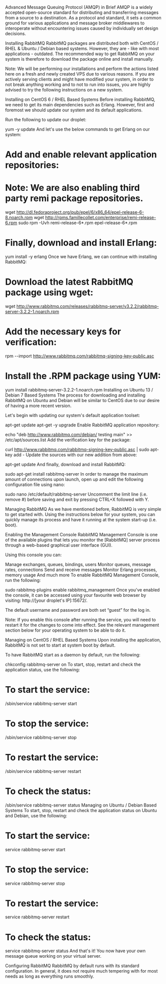 Advanced Message Queuing Protocol (AMQP) in Brief
AMQP is a widely accepted open-source standard for distributing and transferring messages from a source to a destination. As a protocol and standard, it sets a common ground for various applications and message broker middlewares to interoperate without encountering issues caused by individually set design decisions.

Installing RabbitMQ
RabbitMQ packages are distributed both with CentOS / RHEL & Ubuntu / Debian based systems. However, they are - like with most applications - outdated. The recommended way to get RabbitMQ on your system is therefore to download the package online and install manually.

Note: We will be performing our installations and perform the actions listed here on a fresh and newly created VPS due to various reasons. If you are actively serving clients and might have modified your system, in order to not break anything working and to not to run into issues, you are highly advised to try the following instructions on a new system.

Installing on CentOS 6 / RHEL Based Systems
Before installing RabbitMQ, we need to get its main dependencies such as Erlang. However, first and foremost we should update our system and its default applications.

Run the following to update our droplet:

yum -y update
And let's use the below commands to get Erlang on our system:

# Add and enable relevant application repositories:
# Note: We are also enabling third party remi package repositories.
wget http://dl.fedoraproject.org/pub/epel/6/x86_64/epel-release-6-8.noarch.rpm
wget http://rpms.famillecollet.com/enterprise/remi-release-6.rpm
sudo rpm -Uvh remi-release-6*.rpm epel-release-6*.rpm

# Finally, download and install Erlang:
yum install -y erlang
Once we have Erlang, we can continue with installing RabbitMQ:

# Download the latest RabbitMQ package using wget:
wget http://www.rabbitmq.com/releases/rabbitmq-server/v3.2.2/rabbitmq-server-3.2.2-1.noarch.rpm

# Add the necessary keys for verification:
rpm --import http://www.rabbitmq.com/rabbitmq-signing-key-public.asc

# Install the .RPM package using YUM:
yum install rabbitmq-server-3.2.2-1.noarch.rpm
Installing on Ubuntu 13 / Debian 7 Based Systems
The process for downloading and installing RabbitMQ on Ubuntu and Debian will be similar to CentOS due to our desire of having a more recent version.

Let's begin with updating our system's default application toolset:

apt-get    update 
apt-get -y upgrade
Enable RabbitMQ application repository:

echo "deb http://www.rabbitmq.com/debian/ testing main" >> /etc/apt/sources.list
Add the verification key for the package:

curl http://www.rabbitmq.com/rabbitmq-signing-key-public.asc | sudo apt-key add -
Update the sources with our new addition from above:

apt-get update
And finally, download and install RabbitMQ:

sudo apt-get install rabbitmq-server
In order to manage the maximum amount of connections upon launch, open up and edit the following configuration file using nano:

sudo nano /etc/default/rabbitmq-server
Uncomment the limit line (i.e. remove #) before saving and exit by pressing CTRL+X followed with Y.

Managing RabbitMQ
As we have mentioned before, RabbitMQ is very simple to get started with. Using the instructions below for your system, you can quickly manage its process and have it running at the system start-up (i.e. boot).

Enabling the Management Console
RabbitMQ Management Console is one of the available plugins that lets you monitor the [RabbitMQ] server process through a web-based graphical user interface (GUI).

Using this console you can:

Manage exchanges, queues, bindings, users
Monitor queues, message rates, connections
Send and receive messages
Monitor Erlang processes, memory usage
And much more
To enable RabbitMQ Management Console, run the following:

sudo rabbitmq-plugins enable rabbitmq_management
Once you've enabled the console, it can be accessed using your favourite web browser by visiting: http://[your droplet's IP]:15672/.

The default username and password are both set “guest” for the log in.

Note: If you enable this console after running the service, you will need to restart it for the changes to come into effect. See the relevant management section below for your operating system to be able to do it.

Managing on CentOS / RHEL Based Systems
Upon installing the application, RabbitMQ is not set to start at system boot by default.

To have RabbitMQ start as a daemon by default, run the following:

chkconfig rabbitmq-server on
To start, stop, restart and check the application status, use the following:

# To start the service:
/sbin/service rabbitmq-server start

# To stop the service:
/sbin/service rabbitmq-server stop

# To restart the service:
/sbin/service rabbitmq-server restart

# To check the status:
/sbin/service rabbitmq-server status
Managing on Ubuntu / Debian Based Systems
To start, stop, restart and check the application status on Ubuntu and Debian, use the following:

# To start the service:
service rabbitmq-server start

# To stop the service:
service rabbitmq-server stop

# To restart the service:
service rabbitmq-server restart

# To check the status:
service rabbitmq-server status
And that's it! You now have your own message queue working on your virtual server.

Configuring RabbitMQ
RabbitMQ by default runs with its standard configuration. In general, it does not require much tempering with for most needs as long as everything runs smoothly.